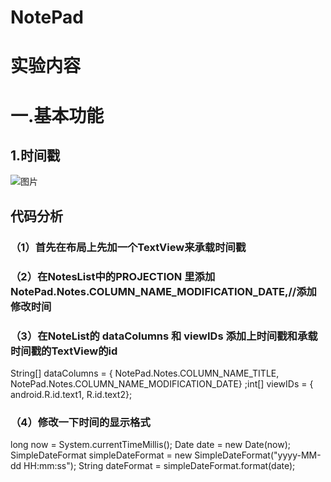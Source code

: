 # NotePad
# 实验内容
# 一.基本功能
## 1.时间戳
![图片](https://github.com/yxjjb/ThirdTestInterfaceComponent/blob//main/picture/时间戳.png)

## 代码分析
### （1）首先在布局上先加一个TextView来承载时间戳
### （2）在NotesList中的PROJECTION 里添加NotePad.Notes.COLUMN_NAME_MODIFICATION_DATE,//添加修改时间
### （3）在NoteList的 dataColumns 和 viewIDs 添加上时间戳和承载时间戳的TextView的id
String[] dataColumns = { NotePad.Notes.COLUMN_NAME_TITLE, NotePad.Notes.COLUMN_NAME_MODIFICATION_DATE} ;int[] viewIDs = { android.R.id.text1, R.id.text2};
### （4）修改一下时间的显示格式 
long now = System.currentTimeMillis();
        Date date = new Date(now);
        SimpleDateFormat simpleDateFormat = new SimpleDateFormat("yyyy-MM-dd HH:mm:ss");
        String dateFormat = simpleDateFormat.format(date);

